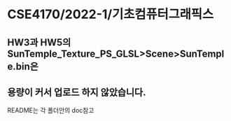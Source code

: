 # CSE4170/2022-1/기초컴퓨터그래픽스

## HW3과 HW5의 SunTemple_Texture_PS_GLSL>Scene>SunTemple.bin은 
## 용량이 커서 업로드 하지 않았습니다.

README는 각 폴더안의 doc참고
